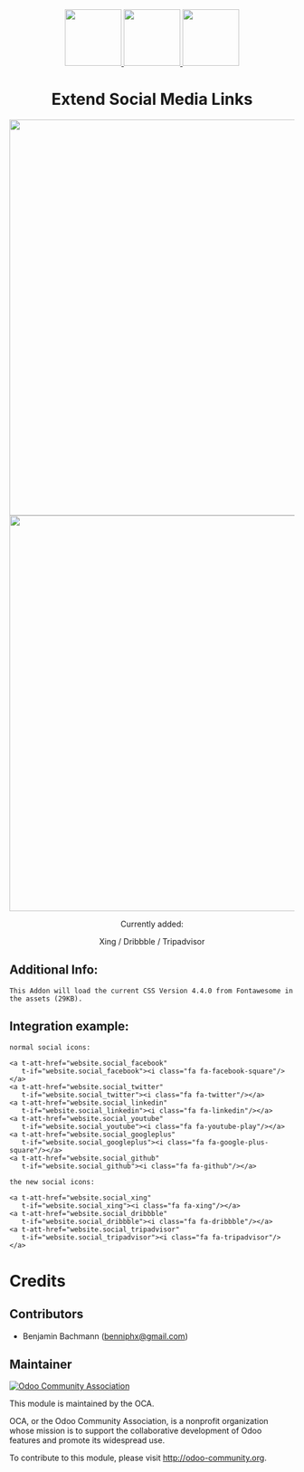 
<center>
<a href="http://www.xing.com/">
<img class="oe_picture" width="100" src="https://raw.githubusercontent.com/blooparksystems/bp_social_media_icon_extention/master/static/description/XING.png">
</a>
<a href="https://dribbble.com/">
<img class="oe_picture" width="100" src="https://raw.githubusercontent.com/blooparksystems/bp_social_media_icon_extention/master/static/description/dribbble.png">
</a>
<a href="http://www.tripadvisor.de/">
<img class="oe_picture" width="100" src="https://raw.githubusercontent.com/blooparksystems/bp_social_media_icon_extention/master/static/description/tripadvisor.jpg">
</a>

Extend Social Media Links
=========================

<img class="oe_picture" width="700" src="https://raw.githubusercontent.com/blooparksystems/bp_social_media_icon_extention/master/static/description/settings.png">
<img class="oe_picture" width="700" src="https://raw.githubusercontent.com/blooparksystems/bp_social_media_icon_extention/master/static/description/webpage.png">


Currently added:

Xing / Dribbble / Tripadvisor

</center>

Additional Info:
----------------
	
    This Addon will load the current CSS Version 4.4.0 from Fontawesome in the assets (29KB).

Integration example:
--------------------

    normal social icons:

	<a t-att-href="website.social_facebook"
       t-if="website.social_facebook"><i class="fa fa-facebook-square"/></a>
	<a t-att-href="website.social_twitter" 
       t-if="website.social_twitter"><i class="fa fa-twitter"/></a>
	<a t-att-href="website.social_linkedin"
       t-if="website.social_linkedin"><i class="fa fa-linkedin"/></a>
	<a t-att-href="website.social_youtube" 
       t-if="website.social_youtube"><i class="fa fa-youtube-play"/></a>
	<a t-att-href="website.social_googleplus" 
       t-if="website.social_googleplus"><i class="fa fa-google-plus-square"/></a>
	<a t-att-href="website.social_github" 
       t-if="website.social_github"><i class="fa fa-github"/></a>

	the new social icons:

	<a t-att-href="website.social_xing" 
       t-if="website.social_xing"><i class="fa fa-xing"/></a>
	<a t-att-href="website.social_dribbble" 
       t-if="website.social_dribbble"><i class="fa fa-dribbble"/></a>
	<a t-att-href="website.social_tripadvisor" 
       t-if="website.social_tripadvisor"><i class="fa fa-tripadvisor"/></a>

Credits
=======

Contributors
------------

* Benjamin Bachmann (benniphx@gmail.com)

Maintainer
----------

<a href="http://odoo-community.org">
<img class="oe_picture" alt="Odoo Community Association" src="http://odoo-community.org/logo.png">
</a>

This module is maintained by the OCA.

OCA, or the Odoo Community Association, is a nonprofit organization whose mission is to support the collaborative development of Odoo features and promote its widespread use.

To contribute to this module, please visit <a href="http://odoo-community.org">http://odoo-community.org</a>.